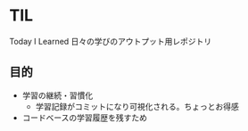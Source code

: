 # TIL
Today I Learned 日々の学びのアウトプット用レポジトリ


## 目的
- 学習の継続・習慣化
  - 学習記録がコミットになり可視化される。ちょっとお得感
- コードベースの学習履歴を残すため
